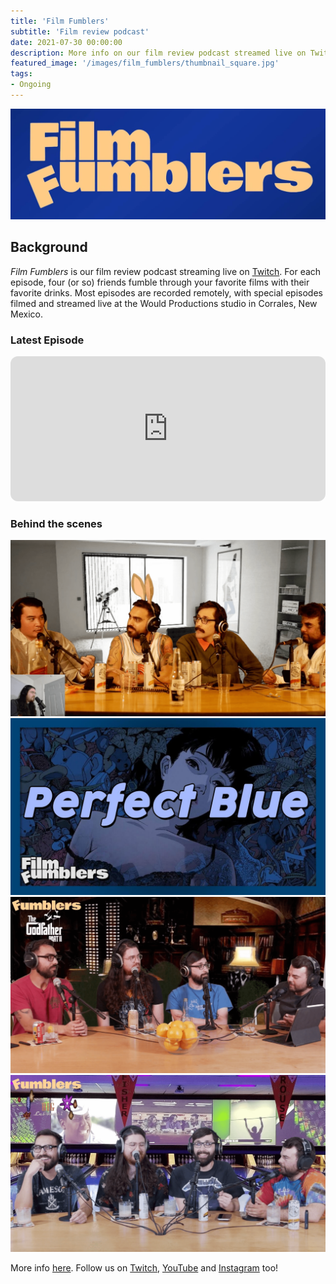 ```yaml
---
title: 'Film Fumblers'
subtitle: 'Film review podcast'
date: 2021-07-30 00:00:00
description: More info on our film review podcast streamed live on Twitch
featured_image: '/images/film_fumblers/thumbnail_square.jpg'
tags:
- Ongoing
---
```


![](/images/film_fumblers/thumbnail.jpg)

## Background

_Film Fumblers_ is our film review podcast streaming live on [Twitch](https://www.twitch.tv/filmfumblers). For each episode, four (or so) friends fumble through your favorite films with their favorite drinks. Most episodes are recorded remotely, with special episodes filmed and streamed live at the Would Productions studio in Corrales, New Mexico.

### Latest Episode

<div class="spotify">
	<iframe style="border-radius:12px" src="https://open.spotify.com/embed/show/2wtHYgxUjPOrZwIRGO5v2j?utm_source=generator" width="100%" height="232" frameBorder="0" allowfullscreen="" allow="autoplay; clipboard-write; encrypted-media; fullscreen; picture-in-picture"></iframe>
</div>

### Behind the scenes

<div class="gallery" data-columns="2">
	<img src="/images/film_fumblers/american_psycho.png">
	<img src="/images/film_fumblers/perfect_blue.jpg">
	<img src="/images/film_fumblers/the_godfather_ii.png">
	<img src="/images/film_fumblers/big_lebowski.png">
</div>

More info [here](https://www.filmfumblers.com). Follow us on [Twitch](https://www.twitch.tv/filmfumblers), [YouTube](https://www.youtube.com/channel/UCawu2pOm_jmtAss4dN7z2KQ) and [Instagram](https://www.instagram.com/filmfumblers) too!
